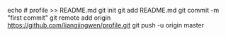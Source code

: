 echo # profile >> README.md
git init
git add README.md
git commit -m "first commit"
git remote add origin https://github.com/liangjingwen/profile.git
git push -u origin master
